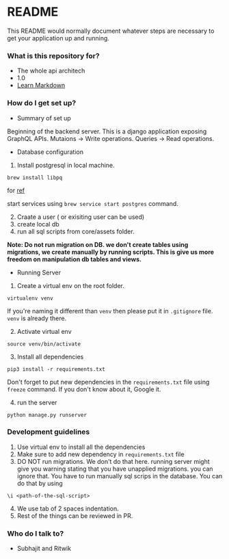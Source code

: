 # README #

This README would normally document whatever steps are necessary to get your application up and running.

### What is this repository for? ###

* The whole api architech
* 1.0
* [Learn Markdown](https://bitbucket.org/tutorials/markdowndemo)

### How do I get set up? ###

* Summary of set up

Beginning of the backend server. This is a django application exposing GraphQL APIs.
Mutaions -> Write operations.
Queries -> Read operations.

* Database configuration

1. Install postgresql in local machine. 
```
brew install libpq
```
for [ref](https://stackoverflow.com/questions/44654216/correct-way-to-install-psql-without-full-postgres-on-macos)

start services using `brew service start postgres` command.

2. Craate a user ( or exisiting user can be used)
3. create local db
4. run all sql scripts from core/assets folder.

__Note: Do not run migration on DB. we don't create tables using migrations, we create manually by running scripts. This is give us more freedom on manipulation db tables and views.__

* Running Server
1. Create a virtual env on the root folder.
```
virtualenv venv
```
If you're naming it different than `venv` then please put it in `.gitignore` file. `venv` is already there.

2. Activate virtual env
```
source venv/bin/activate
```

3. Install all dependencies
```
pip3 install -r requirements.txt
```
Don't forget to put new dependencies in the `requirements.txt` file using `freeze` command. If you don't know about it, Google it. 

4. run the server
```
python manage.py runserver
``` 
### Development guidelines ###

1. Use virtual env to install all the dependencies
2. Make sure to add new dependency in `requirements.txt` file
3. DO NOT run migrations. We don't do that here. running server might give you warning stating that you have unapplied migrations. you can ignore that. You have to run manually sql scrips in the database. You can do that by using 
```
\i <path-of-the-sql-script>
```
4. We use tab of 2 spaces indentation.
5. Rest of the things can be reviewed in PR.

### Who do I talk to? ###

* Subhajit and Ritwik